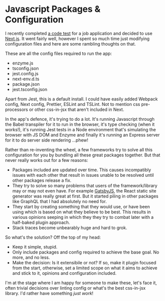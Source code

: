 # Javascript Packages & Configuration

I recently completed [a code test](https://github.com/oliverbenns/game-library) for a job application and decided to use [Next.js](https://nextjs.org). It went fairly well, however I spent so much time just modifying configuration files and here are some rambling thoughts on that.

These are all the config files required to run the app:

- enzyme.js
- tsconfig.json
- jest.config.js
- next-env.d.ts
- package.json
- jest.tsconfig.json

Apart from Jest, this is a default install. I could have easily added Webpack config, Next config, Prettier, ESLint and TSLint. Not to mention css pre-processors or other css-in-jsx that aren't included in Next.

In the app's defence, it's trying to do a lot. It's running Javascript through the Babel transpiler for it to run in the browser, it's type checking (when it works!), it's running Jest tests in a Node environment that's simulating the browser with JS DOM and Enzyme and finally it's running an Express server for it to do server side rendering ...phew!

Rather than re-inventing the wheel, a few frameworks try to solve all this configuration for you by bundling all these great packages together. But that never really works out for a few reasons:

- Packages included are updated over time. This causes incompatibly issues with each other that result in issues unable to be resolved until other packages release a fix.
- They try to solve so many problems that users of the framework/library may or may not even have. For example [GatsbyJS](https://www.gatsbyjs.org), the React static site generator was really great at first. But it started piling in other packages like GraphQL that I had absolutely no need for.
- They start by creating something that they would use, or have been using which is based on what they believe to be best. This results in various opinions seeping in which they they try to combat later with a half-baked plugin approach.
- Stack traces become unbearably huge and hard to grok.

So what's the solution? Off the top of my head:

- Keep it simple, stupid.
- Only include packages and config required to achieve the base goal. No more, and no less.
- Make the decision: Is it extensibile or not? If so, make it plugin focused from the start, otherwise, set a limited scope on what it aims to achieve and stick to it, opinions and configuration included.

I'm at the stage where I am happy for someone to make these, let's face it, often trivial decisions over linting config or what's the best css-in-jsx library. I'd rather have something _just work_!
